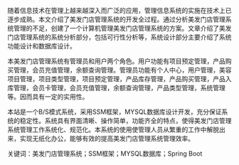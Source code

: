 随着信息技术在管理上越来越深入而广泛的应用，管理信息系统的实施在技术上已逐步成熟。本文介绍了美发门店管理系统的开发全过程。通过分析美发门店管理系统管理的不足，创建了一个计算机管理美发门店管理系统的方案。文章介绍了美发门店管理系统的系统分析部分，包括可行性分析等，系统设计部分主要介绍了系统功能设计和数据库设计。

本美发门店管理系统有管理员和用户两个角色。用户功能有项目预定管理，产品购买管理，会员充值管理，余额查询管理。管理员功能有个人中心，用户管理，美容项目管理，项目类型管理，项目预定管理，产品库存管理，产品购买管理，产品入库管理，会员卡管理，会员充值管理，余额查询管理，产品类型管理，系统管理等。因而具有一定的实用性。

本站是一个B/S模式系统，采用SSM框架，MYSQL数据库设计开发，充分保证系统的稳定性。系统具有界面清晰、操作简单，功能齐全的特点，使得美发门店管理系统管理工作系统化、规范化。本系统的使用使管理人员从繁重的工作中解脱出来，实现无纸化办公，能够有效的提高美发门店管理系统管理效率。

关键词：美发门店管理系统；SSM框架；MYSQL数据库；Spring Boot
